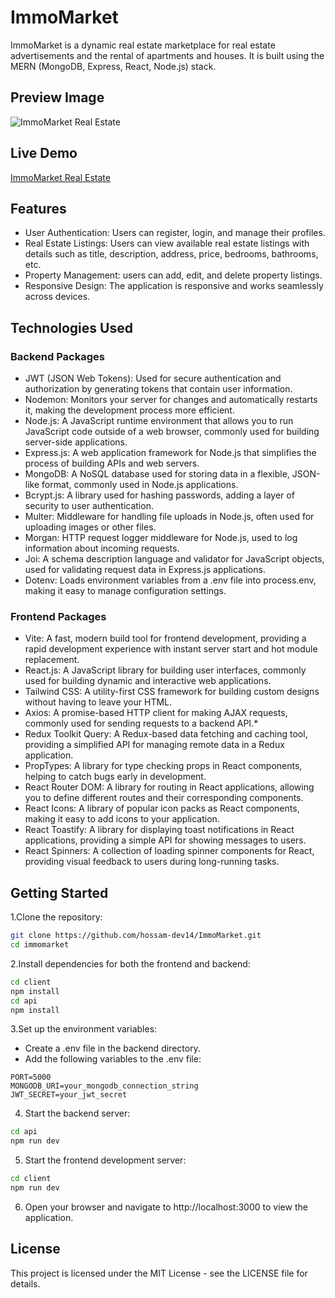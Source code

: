# ImmoMarket
ImmoMarket is a dynamic real estate marketplace for real estate advertisements and the rental of apartments and houses. It is built using the MERN (MongoDB, Express, React, Node.js) stack.

## Preview Image
![ImmoMarket Real Estate](https://github.com/hossam-dev14/ImmoMarket/assets/73648971/ccf8ca97-841a-41d8-a4ff-a09f84fdb5b2)

## Live Demo
[ImmoMarket Real Estate](https://immomarket.netlify.app/)


## Features

 * User Authentication: Users can register, login, and manage their profiles.
 * Real Estate Listings: Users can view available real estate listings with details such as title, description, address, price, bedrooms, bathrooms, etc.
 * Property Management: users can add, edit, and delete property listings.
 * Responsive Design: The application is responsive and works seamlessly across devices.


## Technologies Used
### Backend Packages
* JWT (JSON Web Tokens): Used for secure authentication and authorization by generating tokens that contain user information.
* Nodemon: Monitors your server for changes and automatically restarts it, making the development process more efficient.
* Node.js: A JavaScript runtime environment that allows you to run JavaScript code outside of a web browser, commonly used for building server-side applications.
* Express.js: A web application framework for Node.js that simplifies the process of building APIs and web servers.
* MongoDB: A NoSQL database used for storing data in a flexible, JSON-like format, commonly used in Node.js applications.
* Bcrypt.js: A library used for hashing passwords, adding a layer of security to user authentication.
* Multer: Middleware for handling file uploads in Node.js, often used for uploading images or other files.
* Morgan: HTTP request logger middleware for Node.js, used to log information about incoming requests.
* Joi: A schema description language and validator for JavaScript objects, used for validating request data in Express.js applications.
* Dotenv: Loads environment variables from a .env file into process.env, making it easy to manage configuration settings.


### Frontend Packages
* Vite: A fast, modern build tool for frontend development, providing a rapid development experience with instant server start and hot module replacement.
* React.js: A JavaScript library for building user interfaces, commonly used for building dynamic and interactive web applications.
* Tailwind CSS: A utility-first CSS framework for building custom designs without having to leave your HTML.
* Axios: A promise-based HTTP client for making AJAX requests, commonly used for sending requests to a backend API.*
* Redux Toolkit Query: A Redux-based data fetching and caching tool, providing a simplified API for managing remote data in a Redux application.
* PropTypes: A library for type checking props in React components, helping to catch bugs early in development.
* React Router DOM: A library for routing in React applications, allowing you to define different routes and their corresponding components.
* React Icons: A library of popular icon packs as React components, making it easy to add icons to your application.
* React Toastify: A library for displaying toast notifications in React applications, providing a simple API for showing messages to users.
* React Spinners: A collection of loading spinner components for React, providing visual feedback to users during long-running tasks.


## Getting Started

1.Clone the repository:
  ```bash
  git clone https://github.com/hossam-dev14/ImmoMarket.git
  cd immomarket
  ```
2.Install dependencies for both the frontend and backend:
  ```bash
  cd client
  npm install
  cd api
  npm install
  ```

3.Set up the environment variables:
* Create a .env file in the backend directory.
* Add the following variables to the .env file:
```
PORT=5000
MONGODB_URI=your_mongodb_connection_string
JWT_SECRET=your_jwt_secret
```

4. Start the backend server:
  ```bash
 cd api
 npm run dev
  ```

5. Start the frontend development server:
  ```bash
 cd client
 npm run dev
  ```

6. Open your browser and navigate to http://localhost:3000 to view the application.


## License
This project is licensed under the MIT License - see the LICENSE file for details.




